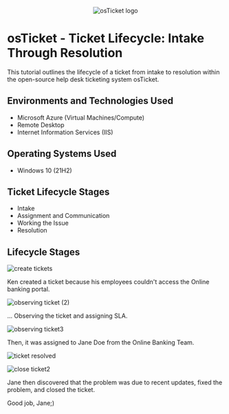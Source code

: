 <p align="center">
<img src="https://i.imgur.com/Clzj7Xs.png" alt="osTicket logo"/>
</p>

<h1>osTicket - Ticket Lifecycle: Intake Through Resolution</h1>
This tutorial outlines the lifecycle of a ticket from intake to resolution within the open-source help desk ticketing system osTicket.<br />




<h2>Environments and Technologies Used</h2>

- Microsoft Azure (Virtual Machines/Compute)
- Remote Desktop
- Internet Information Services (IIS)

<h2>Operating Systems Used </h2>

- Windows 10</b> (21H2)

<h2>Ticket Lifecycle Stages</h2>

- Intake
- Assignment and Communication
- Working the Issue
- Resolution

<h2>Lifecycle Stages</h2>

<p>



  ![create tickets](https://github.com/user-attachments/assets/6cd3d79a-fa14-4107-9c48-857343e70c24)


Ken created a ticket because his employees couldn't access the Online banking portal.




![observing ticket (2)](https://github.com/user-attachments/assets/7cbbd9f7-08ba-4501-80f4-47e8bddee64f)



... Observing the ticket and assigning SLA.




![observing ticket3](https://github.com/user-attachments/assets/8c594616-0d1f-4e6c-9904-3c67c890f0aa)



Then, it was assigned to Jane Doe from the Online Banking Team.




![ticket resolved](https://github.com/user-attachments/assets/fd866b7c-8608-4833-8bf5-445fbd25b877)






  ![close ticket2](https://github.com/user-attachments/assets/ab478a31-5259-4d41-892f-a1a84d2a86f9)


  Jane then discovered that the problem was due to recent updates, fixed the problem, and closed the ticket.
                      
  Good job, Jane;)



<br />
